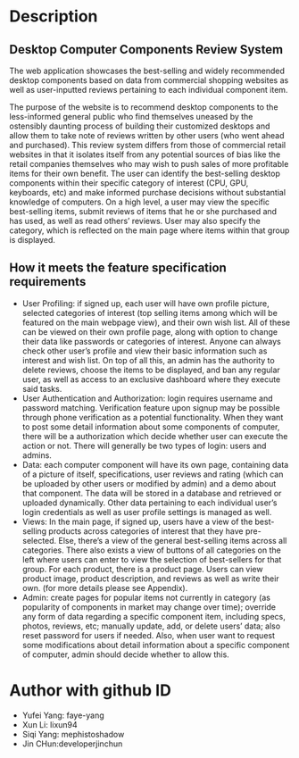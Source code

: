 # Description
## Desktop Computer Components Review System

The web application showcases the best-selling and widely recommended desktop components based on data from commercial shopping websites as well as user-inputted reviews pertaining to each individual component item.

The purpose of the website is to recommend desktop components to the less-informed general public who find themselves uneased by the ostensibly daunting process of building their customized desktops and allow them to take note of reviews written by other users (who went ahead and purchased). This review system differs from those of commercial retail websites in that it isolates itself from any potential sources of bias like the retail companies themselves who may wish to push sales of more profitable items for their own benefit. The user can identify the best-selling desktop components within their specific category of interest (CPU, GPU, keyboards, etc) and make informed purchase decisions without substantial knowledge of computers. On a high level, a user may view the specific best-selling items, submit reviews of items that he or she purchased and has used, as well as read others’ reviews. User may also specify the category, which is reflected on the main page where items within that group is displayed.


## How it meets the feature specification requirements

- User Profiling: if signed up, each user will have own profile picture, selected categories of interest (top selling items among which will be featured on the main webpage view), and their own wish list. All of these can be viewed on their own profile page, along with option to change their data like passwords or categories of interest. Anyone can always check other user’s profile and view their basic information such as interest and wish list. On top of all this, an admin has the authority to delete reviews, choose the items to be displayed, and ban any regular user, as well as access to an exclusive dashboard where they execute said tasks.
- User Authentication and Authorization: login requires username and password matching. Verification feature upon signup may be possible through phone verification as a potential functionality. When they want to post some detail information about some components of computer, there will be a authorization which decide whether user can execute the action or not. There will generally be two types of login: users and admins.
- Data: each computer component will have its own page, containing data of a picture of itself, specifications, user reviews and rating (which can be uploaded by other users or modified by admin) and a demo about that component. The data will be stored in a database and retrieved or uploaded dynamically. Other data pertaining to each individual user’s login credentials as well as user profile settings is managed as well.
- Views: In the main page, if signed up, users have a view of the best-selling products across categories of interest that they have pre-selected. Else, there’s a view of the general best-selling items across all categories. There also exists a view of buttons of all categories on the left where users can enter to view the selection of best-sellers for that group. For each product, there is a product page. Users can view product image, product description, and reviews as well as write their own. (for more details please see Appendix).
- Admin: create pages for popular items not currently in category (as popularity of components in market may change over time); override any form of data regarding a specific component item, including specs, photos, reviews, etc; manually update, add, or delete users’ data; also reset password for users if needed. Also, when user want to request some modifications about detail information about a specific component of computer, admin should decide whether to allow this.


# Author with github ID
 - Yufei Yang: faye-yang
 - Xun Li: lixun94
- Siqi Yang: mephistoshadow
- Jin CHun:developerjinchun

